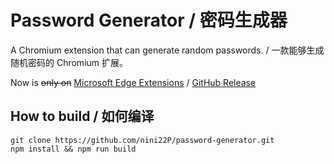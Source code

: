 # Password Generator / 密码生成器

A Chromium extension that can generate random passwords. / 一款能够生成随机密码的 Chromium 扩展。

Now is ~~only on~~ [Microsoft Edge Extensions](https://microsoftedge.microsoft.com/addons/detail/ijhnfjekokmndkhhllflkamghhlipafn) / [GitHub Release](https://github.com/nini22P/password-generator/releases)

## How to build / 如何编译
``` shell
git clone https://github.com/nini22P/password-generator.git
npm install && npm run build
```
